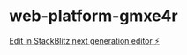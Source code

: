 # web-platform-gmxe4r

[Edit in StackBlitz next generation editor ⚡️](https://stackblitz.com/~/github.com/PravarChaturvedi/web-platform-gmxe4r)